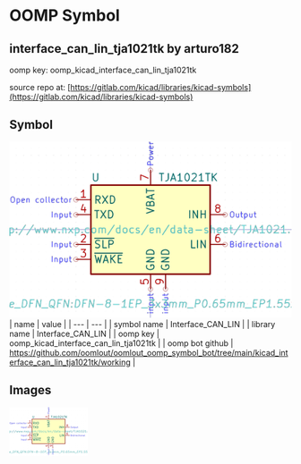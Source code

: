 # OOMP Symbol  
## interface_can_lin_tja1021tk  by arturo182  
  
oomp key: oomp_kicad_interface_can_lin_tja1021tk  
  
source repo at: [https://gitlab.com/kicad/libraries/kicad-symbols](https://gitlab.com/kicad/libraries/kicad-symbols)  
## Symbol  
  
[![working.png](working_600.png)](working.png)  
| name | value | 
| --- | --- | 
| symbol name | Interface_CAN_LIN | 
| library name | Interface_CAN_LIN | 
| oomp key | oomp_kicad_interface_can_lin_tja1021tk | 
| oomp bot github | https://github.com/oomlout/oomlout_oomp_symbol_bot/tree/main/kicad_interface_can_lin_tja1021tk/working | 
## Images  
  
[![working.png](working_140.png)](working.png)  
